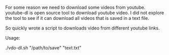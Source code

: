 For some reason we need to download some videos from youtube. youtube-dl is open source tool to download youtube video. I did not explore the tool to see if it can download all videos that is saved in a text file. 

So quickly wrote a script to downloads video from different youtube links.


Usage:

./vdo-dl.sh "/path/to/save" "text.txt"
